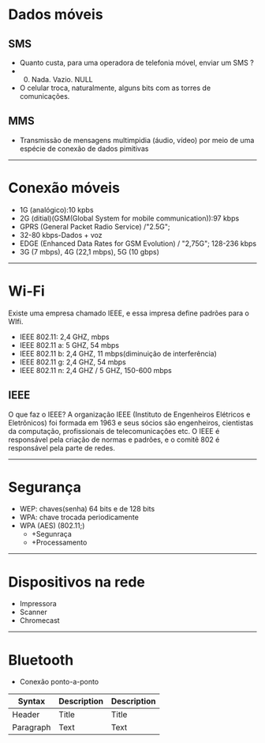 # Dados móveis

## SMS
+ Quanto custa, para uma operadora de telefonia móvel, enviar um SMS ?
+ 0. Nada. Vazio. NULL
+ O celular troca, naturalmente, alguns bits com as torres de comunicações.

## MMS
+ Transmissão de mensagens multimpidia (áudio, vídeo) por meio de uma espécie de conexão de dados pimitivas

---------
# Conexão móveis
+ 1G (analógico):10 kpbs
+ 2G (ditial)(GSM(Global System for mobile communication)):97 kbps
+ GPRS (General Packet Radio Service) /"2.5G";
+ 32-80 kbps-Dados + voz
+ EDGE (Enhanced Data Rates for GSM Evolution) / "2,75G"; 128-236 kbps
+ 3G (7 mbps), 4G (22,1 mbps), 5G (10 gbps)

--------------------
# Wi-Fi
Existe uma empresa chamado IEEE, e essa impresa define padrões para o WIfi.
+ IEEE 802.11: 2,4 GHZ, mbps
+ IEEE 802.11 a: 5 GHZ, 54 mbps
+ IEEE 802.11 b: 2,4 GHZ, 11 mbps(diminuição de interferência)
+ IEEE 802.11 g: 2,4 GHZ, 54 mbps
+ IEEE 802.11 n: 2,4 GHZ / 5 GHZ, 150-600 mbps

## IEEE
O que faz o IEEE?
A organização IEEE (Instituto de Engenheiros Elétricos e Eletrônicos) foi formada em 1963 e seus sócios são engenheiros, cientistas da computação, profissionais de telecomunicações etc. O IEEE é responsável pela criação de normas e padrões, e o comitê 802 é responsável pela parte de redes.

-------------------------
# Segurança
+ WEP: chaves(senha) 64 bits e de 128 bits
+ WPA: chave trocada periodicamente
+ WPA (AES) (802.11;)
    +   +Segunraça
    +   +Processamento
 
-----------------------------
# Dispositivos na rede
+ Impressora
+ Scanner
+ Chromecast

----------------------------------
# Bluetooth
+ Conexão ponto-a-ponto

| Syntax | Description | Description |
| ----------- | ----------- |----------- |
| Header | Title | Title |
| Paragraph | Text | Text |
